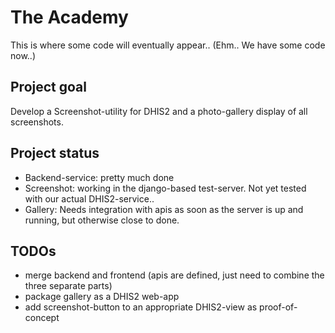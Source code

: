The Academy
===========

This is where some code will eventually appear.. 
(Ehm.. We have some code now..)

Project goal
------------

Develop a Screenshot-utility for DHIS2 and a photo-gallery display of all screenshots.


Project status
--------------
 - Backend-service: pretty much done
 - Screenshot: working in the django-based test-server. Not yet tested with our actual DHIS2-service..
 - Gallery: Needs integration with apis as soon as the server is up and running, but otherwise close to done.
 
TODOs
------
 - merge backend and frontend (apis are defined, just need to combine the three separate parts)
 - package gallery as a DHIS2 web-app
 - add screenshot-button to an appropriate DHIS2-view as proof-of-concept
